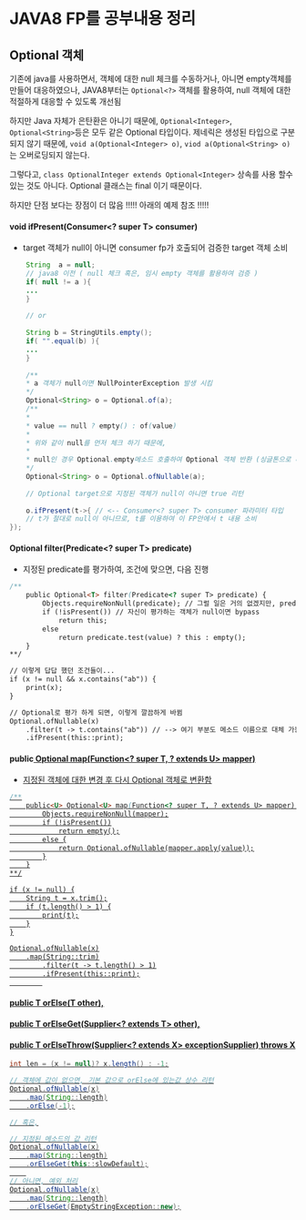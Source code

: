# JAVA8 FP를 공부내용 정리
## Optional 객체

 기존에 java를 사용하면서, 객체에 대한 null 체크를 수동하거나,
아니면 empty객체를 만들어 대응하였으나, 
JAVA8부터는 ```Optional<?>``` 객체를 활용하여, 
null 객체에 대한 적절하게 대응할 수 있도록 개선됨  

  하지만 Java 자체가 은탄환은 아니기 때문에, ```Optional<Integer>```, ```Optional<String>```등은 모두 같은 Optional 타입이다. 제네릭은 생성된 타입으로 구분되지 않기 때문에, ```void a(Optional<Integer> o)```, ```viod a(Optional<String> o)```는 오버로딩되지 않는다.

그렇다고,  ```class OptionalInteger extends Optional<Integer>``` 상속를 사용 할수 있는 것도 아니다. Optional 클래스는 final 이기 때문이다.

하지만 단점 보다는 장점이 더 많음 !!!!! 아래의 예제 참조 !!!!!

#### void ifPresent(Consumer<? super T> consumer)
* target 객체가 null이 아니면 consumer fp가 호출되어 검증한 target 객체 소비
```java
    String  a = null;
    // java8 이전 ( null 체크 혹은, 임시 empty 객체를 활용하여 검증 )
    if( null != a ){
    ...
    }
    
    // or 
    
    String b = StringUtils.empty();  
    if( "".equal(b) ){
    ...
    }
    
    /**
    * a 객체가 null이면 NullPointerException 발생 시킴 
    */
    Optional<String> o = Optional.of(a);
    /**
    *
    * value == null ? empty() : of(value)
    *  
    * 위와 같이 null를 먼저 체크 하기 때문에,
    *  
    * null인 경우 Optional.empty메소드 호출하여 Optional 객체 반환 (싱글톤으로 미리 정의된 EMPTY 객체 반환) 
    */
    Optional<String> o = Optional.ofNullable(a); 
    
    // Optional target으로 지정된 객체가 null이 아니면 true 리턴
    
    o.ifPresent(t->{ // <-- Consumer<? super T> consumer 파라미터 타입
    // t가 절대로 null이 아니므로, t를 이용하여 이 FP안에서 t 내용 소비
});
```

#### Optional<T> filter(Predicate<? super T> predicate)
* 지정된 predicate를 평가하여, 조건에 맞으면, 다음 진행
```java
/**
    public Optional<T> filter(Predicate<? super T> predicate) {
        Objects.requireNonNull(predicate); // 그럴 일은 거의 없겠지만, predicate가 null이면 NullPointerException 발생
        if (!isPresent()) // 자신이 평가하는 객체가 null이면 bypass
            return this;
        else
            return predicate.test(value) ? this : empty();
    }
**/

// 이렇게 답답 했던 조건들이...
if (x != null && x.contains("ab")) {
    print(x);
}

// Optional로 평가 하게 되면, 이렇게 깔끔하게 바뀜
Optional.ofNullable(x)
	.filter(t -> t.contains("ab")) // --> 여기 부분도 메소드 이름으로 대체 가능 > 예를 들어, this::abContains
	.ifPresent(this::print);
```

#### public<U> Optional<U> map(Function<? super T, ? extends U> mapper)
* 지정된 객체에 대한 변경 후 다시 Optional 객체로 변환함 
```java
/**
    public<U> Optional<U> map(Function<? super T, ? extends U> mapper) {
        Objects.requireNonNull(mapper);
        if (!isPresent())
            return empty();
        else {
            return Optional.ofNullable(mapper.apply(value));
        }
    }
**/

if (x != null) {
    String t = x.trim();
    if (t.length() > 1) {
        print(t);
    }
}

Optional.ofNullable(x)
    .map(String::trim)
        .filter(t -> t.length() > 1)
        .ifPresent(this::print);
        
```

#### public T orElse(T other), 
#### public T orElseGet(Supplier<? extends T> other),
#### public <X extends Throwable> T orElseThrow(Supplier<? extends X> exceptionSupplier) throws X
```java
int len = (x != null)? x.length() : -1;

// 객체에 값이 없으면, 기본 값으로 orElse에 있는값 상수 리턴
Optional.ofNullable(x)
    .map(String::length)
    .orElse(-1);

// 혹은,

// 지정된 메소드의 값 리턴
Optional.ofNullable(x)
    .map(String::length)
    .orElseGet(this::slowDefault);
    
// 아니면, 예외 처리
Optional.ofNullable(x)
    .map(String::length)
    .orElseGet(EmptyStringException::new);
```
